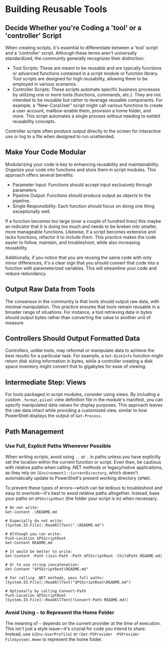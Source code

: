 # Building Reusable Tools

## Decide Whether you're Coding a 'tool' or a 'controller' Script&#x20;

When creating scripts, it's essential to differentiate between a 'tool' script and a 'controller' script. Although these terms aren't universally standardized, the community generally recognizes their distinction:&#x20;

* &#x20;Tool Scripts: These are meant to be reusable and are typically functions or advanced functions contained in a script module or function library. Tool scripts are designed for high reusability, allowing them to be employed in various scenarios.
* Controller Scripts: These scripts automate specific business processes by utilizing one or more tools (functions, commands, etc.). They are not intended to be reusable but rather to leverage reusable components. For example, a "New-CorpUser" script might call various functions to create a user account, mailbox-enable them, provision a home folder, and more. This script automates a single process without needing to exhibit reusability concepts.

&#x20;Controller scripts often produce output directly to the screen for interactive use or log to a file when designed to run unattended.

## Make Your Code Modular&#x20;

Modularizing your code is key to enhancing reusability and maintainability. Organize your code into functions and store them in script modules. This approach offers several benefits:&#x20;

* Parameter Input: Functions should accept input exclusively through parameters.&#x20;
* Pipeline Output: Functions should produce output as objects to the pipeline.&#x20;
* Single Responsibility: Each function should focus on doing one thing exceptionally well.

&#x20;If a function becomes too large (over a couple of hundred lines) this maybe an indicator that it is doing too much and needs to be broken into smaller, more manageable functions. Likewise, if a script becomes extensive and lacks functions, refactor it to include them. This practice makes the code easier to follow, maintain, and troubleshoot, while also increasing reusability.&#x20;

Additionally, if you notice that you are reusing the same code with only minor differences, it's a clear sign that you should convert that code into a function with parameterized variables. This will streamline your code and reduce redundancy.

## Output Raw Data from Tools&#x20;

The consensus in the community is that tools should output raw data, with minimal manipulation. This practice ensures that tools remain reusable in a broader range of situations. For instance, a tool retrieving data in bytes should output bytes rather than converting the value to another unit of measure.

## Controllers Should Output Formatted Data&#x20;

Controllers, unlike tools, may reformat or manipulate data to achieve the best results for a particular task. For example, a `Get-DiskInfo` function might return disk sizing information in bytes, while a controller creating a disk space inventory might convert that to gigabytes for ease of viewing.

## Intermediate Step: Views&#x20;

For tools packaged in script modules, consider using views. By including a custom `.format.ps1xml` view definition file in the module's manifest, you can specify manipulated data values for display purposes. This approach leaves the raw data intact while providing a customized view, similar to how PowerShell displays the output of `Get-Process`.

## Path Management&#x20;

### Use Full, Explicit Paths Whenever Possible&#x20;

When writing scripts, avoid using `..` or `.` in paths unless you have explicitly set the location within the current function or script. Even then, be cautious with relative paths when calling .NET methods or legacy/native applications, as they rely on `[Environment]::CurrentDirectory`, which doesn't automatically update to PowerShell's present working directory (`$PWD`).&#x20;

To prevent these types of errors—which can be tedious to troubleshoot and easy to overlook—it's best to avoid relative paths altogether. Instead, base your paths on `$PSScriptRoot` (the folder your script is in) when necessary.

```
# Do not write:
Get-Content .\README.md

# Especially do not write:
[System.IO.File]::ReadAllText(".\README.md")

# Although you can write:
Push-Location $PSScriptRoot
Get-Content README.md

# It would be better to write:
Get-Content -Path (Join-Path -Path $PSScriptRoot -ChildPath README.md)

# Or to use string concatenation:
Get-Content "$PSScriptRoot\README.md"

# For calling .NET methods, pass full paths:
[System.IO.File]::ReadAllText("$PSScriptRoot\README.md")

# Optionally by calling Convert-Path
Push-Location $PSScriptRoot
[System.IO.File]::ReadAllText((Convert-Path README.md))
```

### Avoid Using `~` to Represent the Home Folder

The meaning of `~` depends on the current provider at the time of execution. This isn't just a style issue—it's crucial for code you intend to share. Instead, use `${Env:UserProfile}` or `(Get-PSProvider -PSProvider FileSystem).Home` to represent the home folder.
